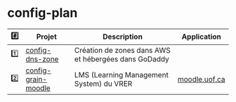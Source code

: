 # config-plan


| :hash: | Projet                                                                 | Description                                          | Application |
|--------|------------------------------------------------------------------------|------------------------------------------------------|-------------|
| :one:  | [config-dns-zone](https://github.com/uontario/config-dns-zone)         | Création de zones dans AWS et hébergées dans GoDaddy |             |
| :two:  | [config-grain-moodle](https://github.com/uontario/config-grain-moodle) | LMS (Learning Management System) du VRER             | [moodle.uof.ca](https://moodle.uof.ca) |
